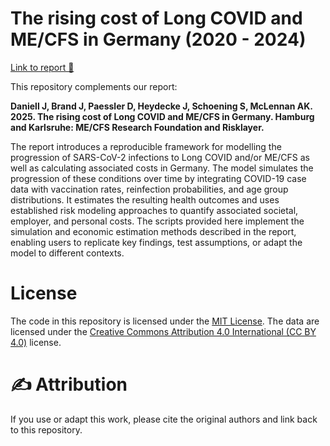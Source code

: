 # The rising cost of **Long COVID and ME/CFS** in Germany (2020 - 2024)

[Link to report 📄]()

This repository complements our report:


**Daniell J, Brand J, Paessler D, Heydecke J, Schoening S, McLennan AK. 2025. The rising cost of Long COVID and ME/CFS in Germany. Hamburg and Karlsruhe: ME/CFS Research Foundation and Risklayer.**


The report introduces a reproducible framework for modelling the progression of SARS-CoV-2 infections to Long COVID and/or ME/CFS as well as calculating associated costs in Germany. The model simulates the progression of these conditions over time by integrating COVID-19 case data with vaccination rates, reinfection probabilities, and age group distributions. It estimates the resulting health outcomes and uses established risk modeling approaches to quantify associated societal, employer, and personal costs. The scripts provided here implement the simulation and economic estimation methods described in the report, enabling users to replicate key findings, test assumptions, or adapt the model to different contexts.

# License
The code in this repository is licensed under the [MIT License](https://mit-license.org/). The data are licensed under the [Creative Commons Attribution 4.0 International (CC BY 4.0)](https://creativecommons.org/licenses/by/4.0/) license.


# ✍️ Attribution
If you use or adapt this work, please cite the original authors and link back to this repository.
